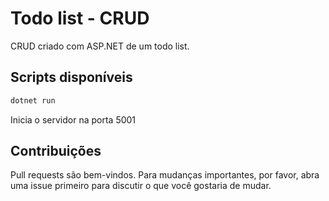 # Todo list - CRUD

CRUD criado com ASP.NET de um todo list.

## Scripts disponíveis

```bash
dotnet run
```
Inicia o servidor na porta 5001

## Contribuições

Pull requests são bem-vindos. Para mudanças importantes, por favor, abra uma issue primeiro para discutir o que você gostaria de mudar.
